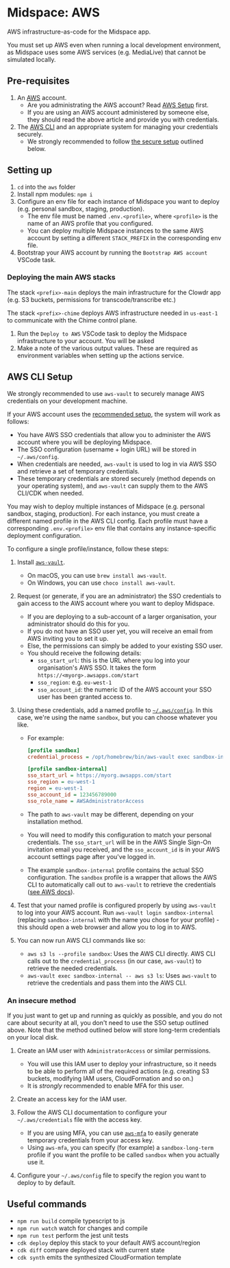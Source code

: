 # Midspace: AWS

AWS infrastructure-as-code for the Midspace app.

You must set up AWS even when running a local development environment, as Midspace uses some AWS services (e.g. MediaLive) that cannot be simulated locally.

## Pre-requisites

1. An [AWS](https://aws.amazon.com/) account.
   - Are you administrating the AWS account? Read [AWS Setup](../docs/aws-setup.md) first.
   - If you are using an AWS account administered by someone else, they should read the above article and provide you with credentials.
1. The [AWS CLI](https://aws.amazon.com/cli/) and an appropriate system for managing your credentials securely.
   - We strongly recommended to follow [the secure setup](#setting-up-aws) outlined below.

## Setting up

1. `cd` into the `aws` folder
1. Install npm modules: `npm i`
1. Configure an env file for each instance of Midspace you want to deploy (e.g. personal sandbox, staging, production).
   - The env file must be named `.env.<profile>`, where `<profile>` is the name of an AWS profile that you configured.
   - You can deploy multiple Midspace instances to the same AWS account by setting a different `STACK_PREFIX` in the corresponding env file.
1. Bootstrap your AWS account by running the `Bootstrap AWS account` VSCode task.

### Deploying the main AWS stacks

The stack `<prefix>-main` deploys the main infrastructure for the Clowdr app (e.g. S3 buckets, permissions for transcode/transcribe etc.)

The stack `<prefix>-chime` deploys AWS infrastructure needed in `us-east-1` to communicate with the Chime control plane.

1. Run the `Deploy to AWS` VSCode task to deploy the Midspace infrastructure to your account. You will be asked
1. Make a note of the various output values. These are required as environment variables when setting up the actions service.

## AWS CLI Setup

We strongly recommended to use `aws-vault` to securely manage AWS credentials on your development machine.

If your AWS account uses the [recommended setup](../docs/aws-setup.md), the system will work as follows:

- You have AWS SSO credentials that allow you to administer the AWS account where you will be deploying Midspace.
- The SSO configuration (username + login URL) will be stored in `~/.aws/config`.
- When credentials are needed, `aws-vault` is used to log in via AWS SSO and retrieve a set of temporary credentials.
- These temporary credentials are stored securely (method depends on your operating system), and `aws-vault` can supply them to the AWS CLI/CDK when needed.

You may wish to deploy multiple instances of Midspace (e.g. personal sandbox, staging, production). For each instance, you must create a different named profile in the AWS CLI config. Each profile must have a corresponding `.env.<profile>` env file that contains any instance-specific deployment configuration.

To configure a single profile/instance, follow these steps:

1. Install [`aws-vault`](https://github.com/99designs/aws-vault).
   - On macOS, you can use `brew install aws-vault`.
   - On Windows, you can use `choco install aws-vault`.
1. Request (or generate, if you are an administrator) the SSO credentials to gain access to the AWS account where you want to deploy Midspace.

   - If you are deploying to a sub-account of a larger organisation, your administrator should do this for you.
   - If you do not have an SSO user yet, you will receive an email from AWS inviting you to set it up.
   - Else, the permissions can simply be added to your existing SSO user.
   - You should receive the following details:
     - `sso_start_url`: this is the URL where you log into your organisation's AWS SSO. It takes the form `https://<myorg>.awsapps.com/start`
     - `sso_region`: e.g. `eu-west-1`
     - `sso_account_id`: the numeric ID of the AWS account your SSO user has been granted access to.

1. Using these credentials, add a named profile to [`~/.aws/config`](https://docs.aws.amazon.com/cli/latest/userguide/cli-configure-files.html). In this case, we're using the name `sandbox`, but you can choose whatever you like.

   - For example:

     ```ini
     [profile sandbox]
     credential_process = /opt/homebrew/bin/aws-vault exec sandbox-internal --json

     [profile sandbox-internal]
     sso_start_url = https://myorg.awsapps.com/start
     sso_region = eu-west-1
     region = eu-west-1
     sso_account_id = 123456789000
     sso_role_name = AWSAdministratorAccess
     ```

   - The path to `aws-vault` may be different, depending on your installation method.
   - You will need to modify this configuration to match your personal credentials. The `sso_start_url` will be in the AWS Single Sign-On invitation email you received, and the `sso_account_id` is in your AWS account settings page after you've logged in.
   - The example `sandbox-internal` profile contains the actual SSO configuration. The `sandbox` profile is a wrapper that allows the AWS CLI to automatically call out to `aws-vault` to retrieve the credentials ([see AWS docs](https://docs.aws.amazon.com/cli/latest/userguide/cli-configure-sourcing-external.html)).

1. Test that your named profile is configured properly by using `aws-vault` to log into your AWS account. Run `aws-vault login sandbox-internal` (replacing `sandbox-internal` with the name you chose for your profile) - this should open a web browser and allow you to log in to AWS.
1. You can now run AWS CLI commands like so:
   - `aws s3 ls --profile sandbox`: Uses the AWS CLI directly. AWS CLI calls out to the `credential_process` (in our case, `aws-vault`) to retrieve the needed credentials.
   - `aws-vault exec sandbox-internal -- aws s3 ls`: Uses `aws-vault` to retrieve the credentials and pass them into the AWS CLI.

### An insecure method

If you just want to get up and running as quickly as possible, and you do not care about security at all, you don't need to use the SSO setup outlined above. Note that the method outlined below will store long-term credentials on your local disk.

1. Create an IAM user with `AdministratorAccess` or similar permissions.

   - You will use this IAM user to deploy your infrastructure, so it needs to be able to perform all of the required actions (e.g. creating S3 buckets, modifying IAM users, CloudFormation and so on.)
   - It is _strongly_ recommended to enable MFA for this user.

1. Create an access key for the IAM user.
1. Follow the AWS CLI documentation to configure your `~/.aws/credentials` file with the access key.

   - If you are using MFA, you can use [`aws-mfa`](https://github.com/broamski/aws-mfa) to easily generate temporary credentials from your access key.
   - Using `aws-mfa`, you can specify (for example) a `sandbox-long-term` profile if you want the profile to be called `sandbox` when you actually use it.

1. Configure your `~/.aws/config` file to specify the region you want to
   deploy to by default.

## Useful commands

- `npm run build` compile typescript to js
- `npm run watch` watch for changes and compile
- `npm run test` perform the jest unit tests
- `cdk deploy` deploy this stack to your default AWS account/region
- `cdk diff` compare deployed stack with current state
- `cdk synth` emits the synthesized CloudFormation template
